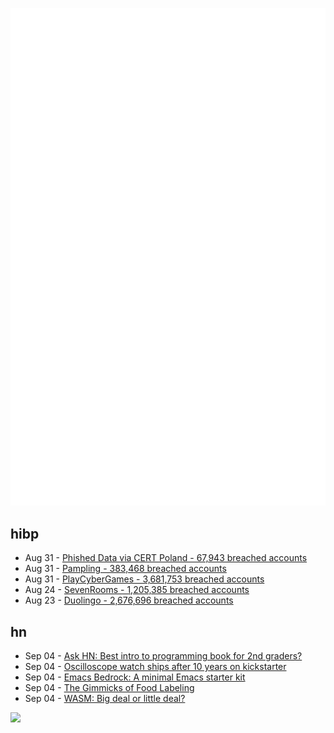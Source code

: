 ![Metrics](https://raw.githubusercontent.com/phixion/phixion/master/metrics.svg)

## hibp

<!--
for https://github.com/phixion/phixion/blob/main/.github/workflows/feeds.yml
-->
<!--START_SECTION:haveibeenpwnd-->
- Aug 31 - [Phished Data via CERT Poland - 67,943 breached accounts](https://haveibeenpwned.com/PwnedWebsites#CERTPolandPhish)
- Aug 31 - [Pampling - 383,468 breached accounts](https://haveibeenpwned.com/PwnedWebsites#Pampling)
- Aug 31 - [PlayCyberGames - 3,681,753 breached accounts](https://haveibeenpwned.com/PwnedWebsites#PlayCyberGames)
- Aug 24 - [SevenRooms - 1,205,385 breached accounts](https://haveibeenpwned.com/PwnedWebsites#SevenRooms)
- Aug 23 - [Duolingo - 2,676,696 breached accounts](https://haveibeenpwned.com/PwnedWebsites#Duolingo)
<!--END_SECTION:haveibeenpwnd-->

## hn

<!--
for https://github.com/phixion/phixion/blob/main/.github/workflows/feeds.yml
-->
<!--START_SECTION:hn-->
- Sep 04 - [Ask HN: Best intro to programming book for 2nd graders?](https://news.ycombinator.com/item?id=37386127)
- Sep 04 - [Oscilloscope watch ships after 10 years on kickstarter](https://www.tomshardware.com/news/oscilloscope-watch-ships-after-10-years)
- Sep 04 - [Emacs Bedrock: A minimal Emacs starter kit](https://sr.ht/~ashton314/emacs-bedrock/)
- Sep 04 - [The Gimmicks of Food Labeling](https://www.newyorker.com/magazine/2023/09/11/the-lies-in-your-grocery-store)
- Sep 04 - [WASM: Big deal or little deal?](https://www.theregister.com/2023/09/01/web_assembly_wasm_column/)
<!--END_SECTION:hn-->

<!--
for https://yhype.me
-->
![](https://hit.yhype.me/github/profile?user_id=13013670)
